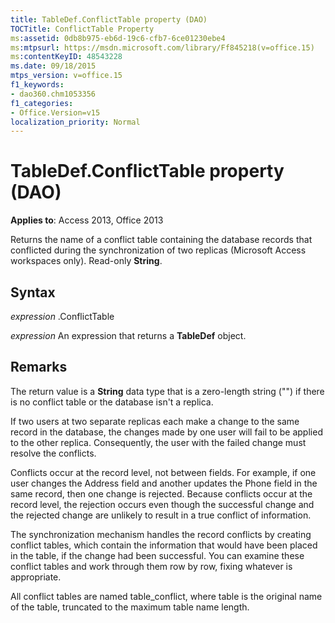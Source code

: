 ```yaml
---
title: TableDef.ConflictTable property (DAO)
TOCTitle: ConflictTable Property
ms:assetid: 0db8b975-eb6d-19c6-cfb7-6ce01230ebe4
ms:mtpsurl: https://msdn.microsoft.com/library/Ff845218(v=office.15)
ms:contentKeyID: 48543228
ms.date: 09/18/2015
mtps_version: v=office.15
f1_keywords:
- dao360.chm1053356
f1_categories:
- Office.Version=v15
localization_priority: Normal
---
```


# TableDef.ConflictTable property (DAO)


**Applies to**: Access 2013, Office 2013

Returns the name of a conflict table containing the database records that conflicted during the synchronization of two replicas (Microsoft Access workspaces only). Read-only **String**.

## Syntax

*expression* .ConflictTable

*expression* An expression that returns a **TableDef** object.

## Remarks

The return value is a **String** data type that is a zero-length string ("") if there is no conflict table or the database isn't a replica.

If two users at two separate replicas each make a change to the same record in the database, the changes made by one user will fail to be applied to the other replica. Consequently, the user with the failed change must resolve the conflicts.

Conflicts occur at the record level, not between fields. For example, if one user changes the Address field and another updates the Phone field in the same record, then one change is rejected. Because conflicts occur at the record level, the rejection occurs even though the successful change and the rejected change are unlikely to result in a true conflict of information.

The synchronization mechanism handles the record conflicts by creating conflict tables, which contain the information that would have been placed in the table, if the change had been successful. You can examine these conflict tables and work through them row by row, fixing whatever is appropriate.

All conflict tables are named table\_conflict, where table is the original name of the table, truncated to the maximum table name length.

